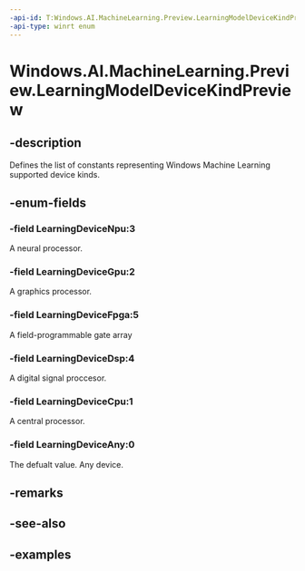 ```yaml
---
-api-id: T:Windows.AI.MachineLearning.Preview.LearningModelDeviceKindPreview
-api-type: winrt enum
---
```


<!-- Enumeration syntax.
public enum LearningModelDeviceKindPreview : int 
-->

# Windows.AI.MachineLearning.Preview.LearningModelDeviceKindPreview

## -description
Defines the list of constants representing Windows Machine Learning supported device kinds.

## -enum-fields
### -field LearningDeviceNpu:3
A neural processor.

### -field LearningDeviceGpu:2
A graphics processor.

### -field LearningDeviceFpga:5
A field-programmable gate array

### -field LearningDeviceDsp:4
A digital signal proccesor.

### -field LearningDeviceCpu:1
A central processor.

### -field LearningDeviceAny:0
The defualt value. Any device.

## -remarks

## -see-also

## -examples

